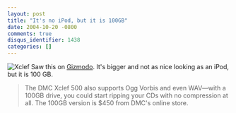 ```yaml
---
layout: post
title: "It's no iPod, but it is 100GB"
date: 2004-10-20 -0800
comments: true
disqus_identifier: 1438
categories: []
---
```

![Xclef](/images/Xclef_SmallBlueTrans.jpg) Saw this on
[Gizmodo](http://www.gizmodo.com/archives/dmc-xclef-500-100gb-hard-disk-player-023925.php).
It's bigger and not as nice looking as an iPod, but it is 100 GB.

> The DMC Xclef 500 also supports Ogg Vorbis and even WAV—with a 100GB
> drive, you could start ripping your CDs with no compression at all.
> The 100GB version is \$450 from DMC's online store.

